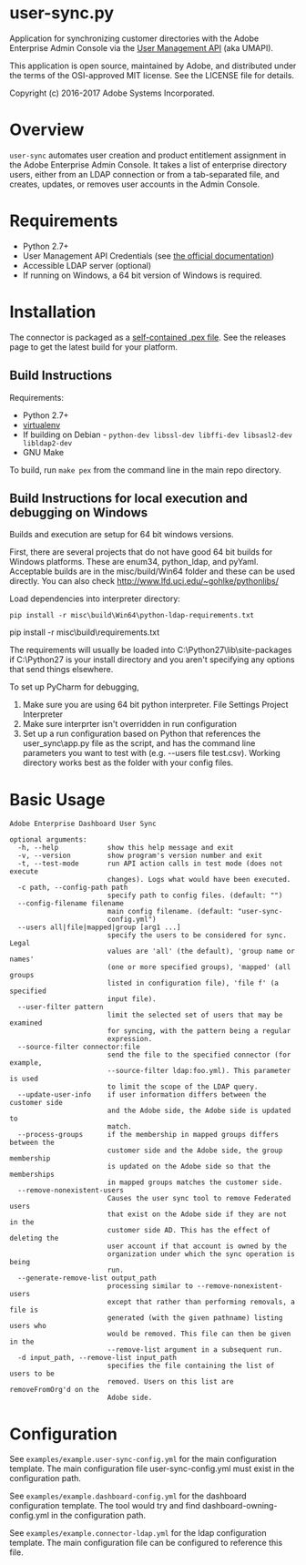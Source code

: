 # user-sync.py

Application for synchronizing customer directories with the
Adobe Enterprise Admin Console via the
[User Management API](https://www.adobe.io/products/usermanagement/docs/gettingstarted.html)
(aka UMAPI).

This application is open source, maintained by Adobe, and distributed under the terms
of the OSI-approved MIT license.  See the LICENSE file for details.

Copyright (c) 2016-2017 Adobe Systems Incorporated.

# Overview

`user-sync` automates user creation and product entitlement
assignment in the Adobe Enterprise Admin Console.
It takes a list of enterprise directory users, 
either from an LDAP connection or from a tab-separated file, 
and creates, updates, or removes user accounts in the
Admin Console.

# Requirements

* Python 2.7+
* User Management API Credentials (see [the official documentation](https://www.adobe.io/products/usermanagement/docs/gettingstarted))
* Accessible LDAP server (optional)
* If running on Windows, a 64 bit version of Windows is required.

# Installation

The connector is packaged as a [self-contained .pex file](https://github.com/pantsbuild/pex).  See the releases page to get the latest build for your platform.

## Build Instructions

Requirements:

* Python 2.7+
* [virtualenv](https://virtualenv.pypa.io/en/stable/)
* If building on Debian - `python-dev libssl-dev libffi-dev libsasl2-dev libldap2-dev`
* GNU Make

To build, run `make pex` from the command line in the main repo directory.

## Build Instructions for local execution and debugging on Windows

Builds and execution are setup for 64 bit windows versions.

First, there are several projects that do not have good 64 bit builds for Windows platforms.  These are enum34, python_ldap, and pyYaml.  Acceptable builds are in the misc/build/Win64 folder and these can be used directly.  You can also check http://www.lfd.uci.edu/~gohlke/pythonlibs/

Load dependencies into interpreter directory:
    
	pip install -r misc\build\Win64\python-ldap-requirements.txt
  pip install -r misc\build\requirements.txt

The requirements will usually be loaded into C:\Python27\lib\site-packages if C:\Python27 is your install directory and you aren't specifying any options that send things elsewhere.

To set up PyCharm for debugging, 
1. Make sure you are using 64 bit python interpreter.  File Settings Project Interpreter
2. Make sure interprter isn't overridden in run configuration
3. Set up a run configuration based on Python that references the user_sync\app.py file as the script, and has the command line parameters you want to test with (e.g. --users file test.csv).  Working directory works best as the folder with your config files.

# Basic Usage

```
Adobe Enterprise Dashboard User Sync

optional arguments:
  -h, --help            show this help message and exit
  -v, --version         show program's version number and exit
  -t, --test-mode       run API action calls in test mode (does not execute
                        changes). Logs what would have been executed.
  -c path, --config-path path
                        specify path to config files. (default: "")
  --config-filename filename
                        main config filename. (default: "user-sync-
                        config.yml")
  --users all|file|mapped|group [arg1 ...]
                        specify the users to be considered for sync. Legal
                        values are 'all' (the default), 'group name or names'
                        (one or more specified groups), 'mapped' (all groups
                        listed in configuration file), 'file f' (a specified
                        input file).
  --user-filter pattern
                        limit the selected set of users that may be examined
                        for syncing, with the pattern being a regular
                        expression.
  --source-filter connector:file
                        send the file to the specified connector (for example,
                        --source-filter ldap:foo.yml). This parameter is used
                        to limit the scope of the LDAP query.
  --update-user-info    if user information differs between the customer side
                        and the Adobe side, the Adobe side is updated to
                        match.
  --process-groups      if the membership in mapped groups differs between the
                        customer side and the Adobe side, the group membership
                        is updated on the Adobe side so that the memberships
                        in mapped groups matches the customer side.
  --remove-nonexistent-users
                        Causes the user sync tool to remove Federated users
                        that exist on the Adobe side if they are not in the
                        customer side AD. This has the effect of deleting the
                        user account if that account is owned by the
                        organization under which the sync operation is being
                        run.
  --generate-remove-list output_path
                        processing similar to --remove-nonexistent-users
                        except that rather than performing removals, a file is
                        generated (with the given pathname) listing users who
                        would be removed. This file can then be given in the
                        --remove-list argument in a subsequent run.
  -d input_path, --remove-list input_path
                        specifies the file containing the list of users to be
                        removed. Users on this list are removeFromOrg'd on the
                        Adobe side.
```

# Configuration

See `examples/example.user-sync-config.yml` for the main configuration template.  The main configuration file user-sync-config.yml must exist in the configuration path.

See `examples/example.dashboard-config.yml` for the dashboard configuration template.  The tool would try and find dashboard-owning-config.yml in the configuration path.

See `examples/example.connector-ldap.yml` for the ldap configuration template.  The main configuration file can be configured to reference this file.



